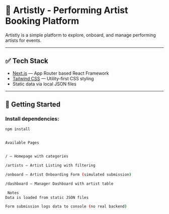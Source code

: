 # 🎨 Artistly - Performing Artist Booking Platform

Artistly is a simple platform to explore, onboard, and manage performing artists for events.

---

## ✅ Tech Stack

- [Next.js](https://nextjs.org/) — App Router based React Framework
- [Tailwind CSS](https://tailwindcss.com/) — Utility-first CSS styling
- Static data via local JSON files

---

## 🚀 Getting Started

### Install dependencies:

```bash
npm install


Available Pages


/ — Homepage with categories

/artists — Artist Listing with filtering

/onboard — Artist Onboarding Form (simulated submission)

/dashboard — Manager Dashboard with artist table

 Notes
Data is loaded from static JSON files

Form submission logs data to console (no real backend)
```
